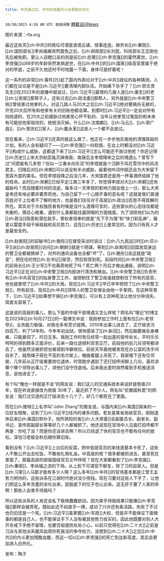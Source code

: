 ```yaml
---
title: 李克强之后，中共的血腥内斗会更趋白热化
---
```

`10/30/2023 4:50 AM UTC 丽丽闲聊` [轉載自GNews](https://gnews.org/articles/1897679)

图片来源：rfa.org

最近这些天[[zh:中共]]的政坛可谓是波诡云谲、怪事连连。继外长[[zh:秦刚]]、[[zh:国防部长]]李尚福被突然罢免之后，[[zh:财政部]]长刘昆、科技部长王志刚也先后被免职。更让人目瞪口呆的则是前[[zh:总理]][[zh:李克强]]的霍然离世。[[zh:李克强]]以68岁的年龄突然发病逝世，在[[zh:中共]]的[[zh:国家]]级高官里属于绝对的早逝，之前不久他还时不时地露一下面，身体可是好着呢！

这一系列的非常[[zh:事件]]引起了国内外舆论对于[[zh:中共]]政坛的各种猜测，人们都在议论是不是[[zh:习近平]]要清理内部队伍，开始痛下杀手了？[[zh:郭文贵先生]]在2022年的直播中就说过，[[zh:习近平]]最恨的几拨人是[[zh:康生]]的老[[zh:公安部]]那帮子人，还有过去[[zh:政法委]]那帮人，另外就是[[zh:中央警卫局]]曾经害过他爹的人。对这几路人马20大之后[[zh:习近平]]绝对要搞杀无赦的，开完20大后所有和他爹有关的旧账他都会算。到那时[[zh:习近平]]一定会对所有挡他道的、在20大之前威胁过他甚至心怀不轨的、当年让他爹受过冤屈的和未来有可能挖他家祖坟的，统统消灭掉。什么[[zh:沈南鹏]]、[[zh:马云]]、[[zh:郭广昌]]、[[zh:曾庆红]]家人、[[zh:戴永革]]这些人一个都不会放过。

现在看来，[[zh:习近平]]还真的就这么做了。他正在一步步地实施他的清理政敌的计划。有的人会有疑问了——[[zh:李克强]]一向软弱，在台上时都没对[[zh:习近平]]构成什么威胁，这都退下来了[[zh:习近平]]怎么可能还不放过他呢？你还记得[[zh:历史]]上宋太宗赵匡胤灭掉南唐，南唐后主李煜降宋之后的境遇么？曾写下过“问君能有几多愁？恰似一江春水向东流”的李煜就是个沉醉于风花雪月中的风流君主，归降后对[[zh:宋朝]]可以说没有半点威胁，留着他吟词作赋还会为大宋留下宽容大度的美名。但在李煜投降之后没几年，大宋国君还是用一杯毒酒终结掉了他的性命。此时[[zh:宋朝]]已经平定江南三年多了，你觉得李煜对大[[zh:宋朝]]还有威胁吗？而且随着时间的流逝，每多过一天李煜的影响力就会弱上一分，那么大宋皇帝还有啥必要非要弄死他，为自己留下一个心肠歹毒的恶名呢？这就是我们普通百姓对于上位者不了解的地方，也是我们往往对于高层[[zh:政治]]百思不得其解的所在。其实对于大权独揽者有时候是没什么道理可言的，这些家伙的心态往往都是失衡的，猜忌心极重，遇到什么事都能往最阴暗的方面揣度。为了消除他们以为的[[zh:政治]]隐患和潜在敌手，掌权者信奉的就是“先下手为强”和“快刀斩乱麻”，偏爱以雷霆手段干掉政敌和反抗势力，这在[[zh:历史]]上是常见的。因为只有死人才是最安全的。

[[zh:赵紫阳]]的前秘书[[zh:鲍彤]]在接受采访时说过：[[zh:八九民运]]时[[zh:邓小平]]派[[zh:赵紫阳]]访问[[zh:朝鲜]]就是个阴谋，等到[[zh:赵紫阳]]回国发现身边的警卫全都被换掉了，对外的通讯设备也全都“坏”了。[[zh:鲍彤]]说这就是“政变”，把在任的党[[zh:总书记]]架空，然后软禁到死。前段时间[[zh:中央警卫局]]的前局长[[zh:王少军]]不也离奇地死了吗？死亡两个月后才做出通报，说明[[zh:习近平]]正在对[[zh:中央警卫局]]内部进行清洗和换血。[[zh:中央警卫局]]负责所有[[zh:中共高官]]的贴身警卫工作，谁控制住了警卫局谁就控制住了所有的高官，他也就掌控了[[zh:中共]]的大局。现在[[zh:习近平]]早已牢牢把控了[[zh:中央警卫局]]，所有前任、现任[[zh:中共]]领导人的警卫安保全由他一手掌控。在这种背景下，[[zh:习近平]]如果想干掉[[zh:李克强]]，可以有上百种死法让他分分钟消失，简直太容易了。

这是说的高层的事儿，那么下面的中层干部境遇又怎么样呢？网名叫“理记”的博主在2023年[[zh:10月27日]]的一篇博文中说：我刚参加工作时上面有位[[zh:老领导]]，业务能力极强，对我也多有赏识提携。2010年出事儿进去了，正厅级贪污四百万，判了14年刑。今年年初出狱，很快感染了[[zh:新冠]]，然后脑萎缩全身瘫痪，只能鼻饲了，时日无多。我刚工作时有位经常一起出差的宣传处长，平时乐乐呵呵的得到颇多正面评价，后来一路仕途顺利官至正厅。前段他的前几任领导都进去了，他虽然没被抓但也被调到冷僻岗位。前些天早晨他被发现在办公室的洗手间自杀了，就用绳子搭在不高的毛巾架上，蜷曲着腿上吊死了。我家楼下还有位邻居，几年前从正厅级重要岗位退休，时常跑步遇到了还打招呼闲聊上几句，喜欢讲哪个哪个领导出事儿了，讲他们没守住底线。后来我出差时突然看到手机推送消息，说他进去了。

有个叫“俺也一样就是不会”的网友说：我们这儿的交通系统本来说好是倒查20年，现在听说直接改为倒查 30年了，最近抓了不少人。网名叫“尼雅国秋君”的网友说：我打过交道的正厅级进去十几个了，好几个都死在了里面。

而在[[zh:推特]]上名字叫“John Zhang”的推友说，与国内来[[zh:美国]]探亲的一位好友相聚，谈到了[[zh:习近平]]任内的诸多问题。老友是某省局级官员，刚刚退休后来[[zh:美国]]带孙子。他所熟知的省[[zh:人大常委]]会副委员长、副省长、副书记、宣传部副部长等等好几个人都被抓了。他还说现在官场中人见面打招呼都不再是：你吃了没？而是你还没进去啊？所以已经退了休的官员也不敢有任何的放松，深怕习老板会秋后跟你算旧账。

看到没有？[[zh:习近平]]上台后的反腐，把中低层官员的来钱道基本卡死了，这些人不敢公开出去吃饭，不敢收礼物礼金。中高层的呢？很多都被抓进去，甚至死在里面了。那最高层的部级国级官员又咋样呢？现在大家都看到了[[zh:李克强]]、[[zh:秦刚]]、李尚福之流的下场。从上到下可谓官不聊生，除了习的自家人。但是[[zh:习家]]人马那才能有多少人啊？这么多年[[zh:中共]]的官场基本都是江曾王孟势力把持的，这些派系在江胡时代绝对没少捞钱。现在习要对这些人下手了，让他们把这么多年贪墨的全吐出来，屁股底下的位子也让出来。这无异于要了人家的命啊！那些人会束手待毙吗？

所以这些派系的人肯定会私下联络蠢蠢欲动，因为束手待毙结果只能像[[zh:李克强]]那样会被弄死。既如此还不如放手一搏，成功了兴许还有条活路，失败了不过也仍旧还是一个死。[[zh:习近平]]虽掌握[[zh:军政]]大权，但是并不能保证下面做事的都是自己人，也不能保证手下人没有被其他势力收买的。因此他既要对别人大开杀戒下手绝不留情，也要百般提防处处小心。以前只觉得在[[zh:二十大]]之前是习派与其他派系腥风血雨你死我活的争夺权力，没想到[[zh:二十大]]之后[[zh:中共]]的内斗更加残酷血腥，而这一切以[[zh:李克强]]的死亡到达新高度，其后会更加进入白热化。

发布：陶子
